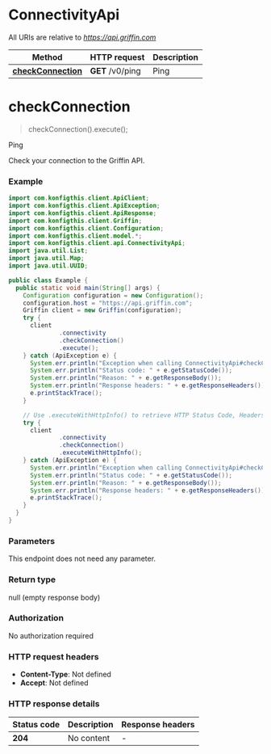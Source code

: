 # ConnectivityApi

All URIs are relative to *https://api.griffin.com*

| Method | HTTP request | Description |
|------------- | ------------- | -------------|
| [**checkConnection**](ConnectivityApi.md#checkConnection) | **GET** /v0/ping | Ping |


<a name="checkConnection"></a>
# **checkConnection**
> checkConnection().execute();

Ping

Check your connection to the Griffin API.

### Example
```java
import com.konfigthis.client.ApiClient;
import com.konfigthis.client.ApiException;
import com.konfigthis.client.ApiResponse;
import com.konfigthis.client.Griffin;
import com.konfigthis.client.Configuration;
import com.konfigthis.client.model.*;
import com.konfigthis.client.api.ConnectivityApi;
import java.util.List;
import java.util.Map;
import java.util.UUID;

public class Example {
  public static void main(String[] args) {
    Configuration configuration = new Configuration();
    configuration.host = "https://api.griffin.com";
    Griffin client = new Griffin(configuration);
    try {
      client
              .connectivity
              .checkConnection()
              .execute();
    } catch (ApiException e) {
      System.err.println("Exception when calling ConnectivityApi#checkConnection");
      System.err.println("Status code: " + e.getStatusCode());
      System.err.println("Reason: " + e.getResponseBody());
      System.err.println("Response headers: " + e.getResponseHeaders());
      e.printStackTrace();
    }

    // Use .executeWithHttpInfo() to retrieve HTTP Status Code, Headers and Request
    try {
      client
              .connectivity
              .checkConnection()
              .executeWithHttpInfo();
    } catch (ApiException e) {
      System.err.println("Exception when calling ConnectivityApi#checkConnection");
      System.err.println("Status code: " + e.getStatusCode());
      System.err.println("Reason: " + e.getResponseBody());
      System.err.println("Response headers: " + e.getResponseHeaders());
      e.printStackTrace();
    }
  }
}

```

### Parameters
This endpoint does not need any parameter.

### Return type

null (empty response body)

### Authorization

No authorization required

### HTTP request headers

 - **Content-Type**: Not defined
 - **Accept**: Not defined

### HTTP response details
| Status code | Description | Response headers |
|-------------|-------------|------------------|
| **204** | No content |  -  |

